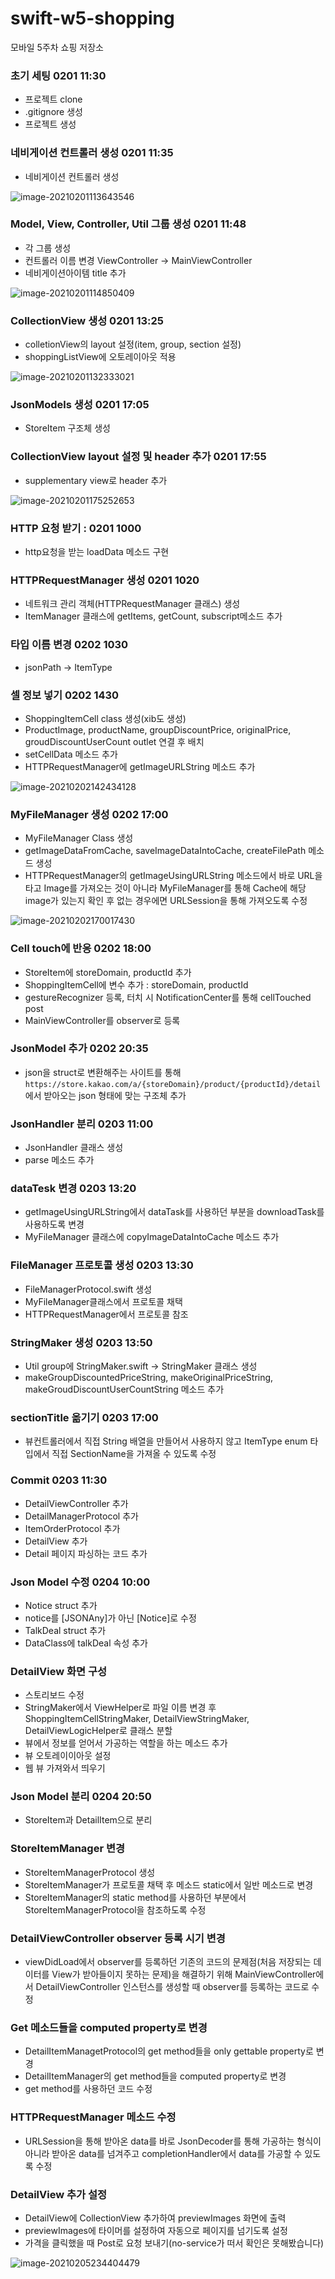 # swift-w5-shopping
모바일 5주차 쇼핑 저장소



### 초기 세팅 0201 11:30

- 프로젝트 clone
- .gitignore 생성
- 프로젝트 생성

### 네비게이션 컨트롤러 생성 0201 11:35

- 네비게이션 컨트롤러 생성

![image-20210201113643546](README.assets/image-20210201113643546.png)

### Model, View, Controller, Util 그룹 생성 0201 11:48

- 각 그룹 생성
- 컨트롤러 이름 변경 ViewController -> MainViewController
- 네비게이션아이템 title 추가

![image-20210201114850409](README.assets/image-20210201114850409.png)

### CollectionView 생성 0201 13:25

- colletionView의 layout 설정(item, group, section 설정)
- shoppingListView에 오토레이아웃 적용

![image-20210201132333021](README.assets/image-20210201132333021.png)

### JsonModels 생성 0201 17:05

- StoreItem 구조체 생성

### CollectionView layout 설정 및 header 추가 0201 17:55

- supplementary view로 header 추가

![image-20210201175252653](README.assets/image-20210201175252653.png)

### HTTP 요청 받기 : 0201 1000

- http요청을 받는 loadData 메소드 구현

### HTTPRequestManager 생성 0201 1020

- 네트워크 관리 객체(HTTPRequestManager 클래스) 생성
- ItemManager 클래스에 getItems, getCount, subscript메소드 추가

### 타입 이름 변경 0202 1030

- jsonPath -> ItemType

### 셀 정보 넣기 0202 1430

- ShoppingItemCell class 생성(xib도 생성)
- ProductImage, productName, groupDiscountPrice, originalPrice, groudDiscountUserCount outlet 연결 후 배치
- setCellData 메소드 추가
- HTTPRequestManager에 getImageURLString 메소드 추가

![image-20210202142434128](README.assets/image-20210202142434128.png)

### MyFileManager 생성 0202 17:00

- MyFileManager Class 생성
- getImageDataFromCache, saveImageDataIntoCache, createFilePath 메소드 생성
- HTTPRequestManager의 getImageUsingURLString 메소드에서 바로 URL을 타고 Image를 가져오는 것이 아니라 MyFileManager를 통해 Cache에 해당 image가 있는지 확인 후 없는 경우에면 URLSession을 통해 가져오도록 수정

![image-20210202170017430](README.assets/image-20210202170017430.png)

### Cell touch에 반응 0202 18:00

- StoreItem에 storeDomain, productId 추가
- ShoppingItemCell에 변수 추가 : storeDomain, productId
- gestureRecognizer 등록, 터치 시 NotificationCenter를 통해 cellTouched post
- MainViewController를 observer로 등록

### JsonModel 추가 0202 20:35

- json을 struct로 변환해주는 사이트를 통해 `https://store.kakao.com/a/{storeDomain}/product/{productId}/detail`에서 받아오는 json 형태에 맞는 구조체 추가

### JsonHandler 분리 0203 11:00

- JsonHandler 클래스 생성
- parse 메소드 추가

### dataTesk 변경 0203 13:20

- getImageUsingURLString에서 dataTask를 사용하던 부분을 downloadTask를 사용하도록 변경
- MyFileManager 클래스에 copyImageDataIntoCache 메소드 추가

### FileManager 프로토콜 생성 0203 13:30

- FileManagerProtocol.swift 생성
- MyFileManager클래스에서 프로토콜 채택
- HTTPRequestManager에서 프로토콜 참조

### StringMaker 생성 0203 13:50

- Util group에 StringMaker.swift -> StringMaker 클래스 생성
- makeGroupDiscountedPriceString, makeOriginalPriceString, makeGroudDiscountUserCountString 메소드 추가

### sectionTitle 옮기기 0203 17:00

- 뷰컨트롤러에서 직접 String 배열을 만들어서 사용하지 않고 ItemType enum 타입에서 직접 SectionName을 가져올 수 있도록 수정

### Commit 0203 11:30

- DetailViewController 추가
- DetailManagerProtocol 추가
- ItemOrderProtocol 추가
- DetailView 추가
- Detail 페이지 파싱하는 코드 추가

### Json Model 수정 0204 10:00

- Notice struct 추가
- notice를 [JSONAny]가 아닌 [Notice]로 수정
- TalkDeal struct 추가
- DataClass에 talkDeal 속성 추가

### DetailView 화면 구성

- 스토리보드 수정
- StringMaker에서 ViewHelper로 파일 이름 변경 후 ShoppingItemCellStringMaker, DetailViewStringMaker, DetailViewLogicHelper로 클래스 분할
- 뷰에서 정보를 얻어서 가공하는 역할을 하는 메소드 추가
- 뷰 오토레이이아웃 설정
- 웹 뷰 가져와서 띄우기

### Json Model 분리 0204 20:50

- StoreItem과 DetailItem으로 분리

### StoreItemManager 변경

- StoreItemManagerProtocol 생성
- StoreItemManager가 프로토콜 채택 후 메소드 static에서 일반 메소드로 변경
- StoreItemManager의 static method를 사용하던 부분에서 StoreItemManagerProtocol을 참조하도록 수정

### DetailViewController observer 등록 시기 변경

- viewDidLoad에서 observer를 등록하던 기존의 코드의 문제점(처음 저장되는 데이터를 View가 받아들이지 못하는 문제)을 해결하기 위해 MainViewController에서 DetailViewController 인스턴스를 생성할 때 observer를 등록하는 코드로 수정

### Get 메소드들을 computed property로 변경

- DetailItemManagetProtocol의 get method들을 only gettable property로 변경
- DetailItemManager의 get method들을 computed property로 변경
- get method를 사용하던 코드 수정

### HTTPRequestManager 메소드 수정

- URLSession을 통해 받아온 data를 바로 JsonDecoder를 통해 가공하는 형식이 아니라 받아온 data를 넘겨주고 completionHandler에서 data를 가공할 수 있도록 수정

### DetailView 추가 설정

- DetailView에 CollectionView 추가하여 previewImages 화면에 출력
- previewImages에 타이머를 설정하여 자동으로 페이지를 넘기도록 설정
- 가격을 클릭했을 때 Post로 요청 보내기(no-service가 떠서 확인은 못해봤습니다)

![image-20210205234404479](README.assets/image-20210205234404479.png)